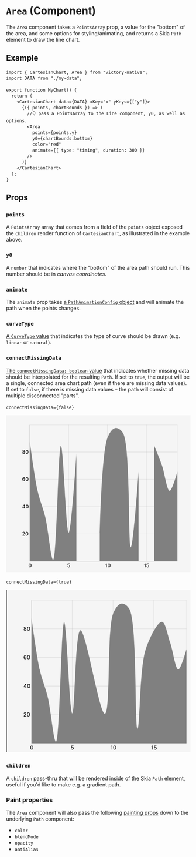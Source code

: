 # `Area` (Component)

The `Area` component takes a `PointsArray` prop, a value for the "bottom" of the area, and some options for styling/animating, and returns a Skia `Path` element to draw the line chart.

## Example

```tsx
import { CartesianChart, Area } from "victory-native";
import DATA from "./my-data";

export function MyChart() {
  return (
    <CartesianChart data={DATA} xKey="x" yKeys={["y"]}>
      {({ points, chartBounds }) => (
        //👇 pass a PointsArray to the Line component, y0, as well as options.
        <Area
          points={points.y}
          y0={chartBounds.bottom}
          color="red"
          animate={{ type: "timing", duration: 300 }}
        />
      )}
    </CartesianChart>
  );
}
```

## Props

### `points`

A `PointsArray` array that comes from a field of the `points` object exposed the `children` render function of `CartesianChart`, as illustrated in the example above.

### `y0`

A `number` that indicates where the "bottom" of the area path should run. This number should be in _canvas coordinates_.

### `animate`

The `animate` prop takes [a `PathAnimationConfig` object](../../animated-paths.md#animconfig) and will animate the path when the points changes.

### `curveType`

[A `CurveType` value](./use-area-path.md#options) that indicates the type of curve should be drawn (e.g. `linear` or `natural`).

### `connectMissingData`

[The `connectMissingData: boolean` value](./use-line-path.md#options) that indicates whether missing data should be interpolated for the resulting `Path`. If set to `true`, the output will be a single, connected area chart path (even if there are missing data values). If set to `false`, if there is missing data values – the path will consist of multiple disconnected "parts".

<div class="flex flex-col md:flex-row gap-4">
<div class="flex-1">

`connectMissingData={false}`

![Interpolate missing data](../../assets/area-interpolate-false.png)

</div>

<div class="flex-1">

`connectMissingData={true}`

![Interpolate missing data](../../assets/area-interpolate-true.png)

</div>
</div>

### `children`

A `children` pass-thru that will be rendered inside of the Skia `Path` element, useful if you'd like to make e.g. a gradient path.

### Paint properties

The `Area` component will also pass the following [painting props](https://shopify.github.io/react-native-skia/docs/paint/overview) down to the underlying `Path` component:

- `color`
- `blendMode`
- `opacity`
- `antiAlias`
